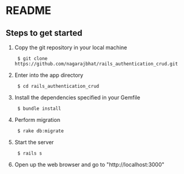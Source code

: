 README
======


Steps to get started
--------------------



1. Copy the git repository in your local machine

    	$ git clone https://github.com/nagarajbhat/rails_authentication_crud.git


2. Enter into the app directory

		$ cd rails_authentication_crud


3. Install the dependencies specified in your Gemfile

		$ bundle install


4. Perform migration

		$ rake db:migrate


5. Start the server

		$ rails s


6. Open up the web browser and go to "http://localhost:3000"


